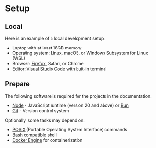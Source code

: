 # Setup

## Local

Here is an example of a local development setup.

- Laptop with at least 16GB memory
- Operating system: Linux, macOS, or Windows Subsystem for Linux (WSL)
- Browser: [Firefox](https://www.mozilla.org/en-US/firefox/new/), Safari, or Chrome
- Editor: [Visual Studio Code](https://code.visualstudio.com/) with buit-in terminal

## Prepare

The following software is required for the projects in the documentation.

- [Node](https://nodejs.org) - JavaScript runtime (version 20 and above) or [Bun](https://bun.sh/)
- [Git](https://git-scm.com/) - Version control system

Optionally, some tasks may depend on:

- [POSIX](https://en.wikipedia.org/wiki/List_of_POSIX_commands) (Portable Operating System Interface) commands
- [Bash](https://en.wikipedia.org/wiki/Bash_(Unix_shell)) compatible shell
- [Docker Engine](https://docs.docker.com/engine/) for containerization
